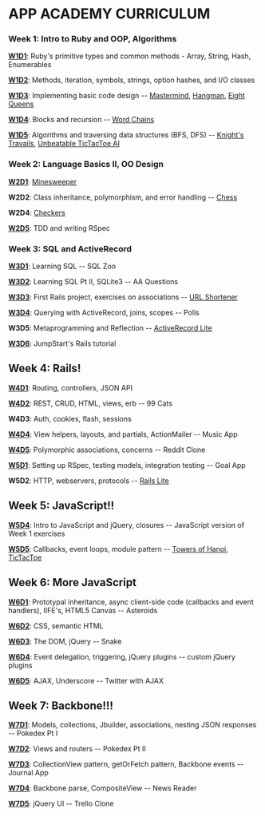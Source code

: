 # APP ACADEMY CURRICULUM

### Week 1: Intro to Ruby and OOP, Algorithms

[**W1D1**][w1d1]: Ruby's primitive types and common methods - Array, String, Hash, Enumerables

[**W1D2**][w1d2]: Methods, iteration, symbols, strings, option hashes, and I/O classes

[**W1D3**][w1d3]: Implementing basic code design -- [Mastermind](./w1d3/mastermind.rb), [Hangman](./w1d3/hangman.rb), [Eight Queens](./w1d3/eightqueens.rb)

[**W1D4**][w1d4]: Blocks and recursion -- [Word Chains](./w1d4/word_chains.rb)

[**W1D5**][w1d5]: Algorithms and traversing data structures (BFS, DFS) -- [Knight's Travails](./w1d5/knights_travails.rb), [Unbeatable TicTacToe AI](./w1d5/TicTacToeAI-master/skeleton)

### Week 2: Language Basics II, OO Design

[**W2D1**][w2d1]: [Minesweeper](./w2d1/minesweeper.rb)

**W2D2**: Class inheritance, polymorphism, and error handling -- [Chess](https://github.com/Conanza/chess)

**W2D4**: [Checkers](https://github.com/Conanza/checkers)

[**W2D5**][w2d5]: TDD and writing RSpec

### Week 3: SQL and ActiveRecord

[**W3D1**][w3d1]: Learning SQL -- SQL Zoo

[**W3D2**][w3d2]: Learning SQL Pt II, SQLite3 -- AA Questions

[**W3D3**][w3d3]: First Rails project, exercises on associations -- [URL Shortener](./w3d3/url_shortener_app)

[**W3D4**][w3d4]: Querying with ActiveRecord, joins, scopes -- Polls

**W3D5**: Metaprogramming and Reflection -- [ActiveRecord Lite](https://github.com/Conanza/ARLite)

[**W3D6**][w3d6]: JumpStart's Rails tutorial

## Week 4: Rails!

[**W4D1**][w4d1]: Routing, controllers, JSON API

[**W4D2**][w4d2]: REST, CRUD, HTML, views, erb -- 99 Cats

**W4D3**: Auth, cookies, flash, sessions

[**W4D4**][w4d4]: View helpers, layouts, and partials, ActionMailer -- Music App

[**W4D5**][w4d5]: Polymorphic associations, concerns -- Reddit Clone

[**W5D1**][w5d1]: Setting up RSpec, testing models, integration testing -- Goal App

**W5D2**: HTTP, webservers, protocols -- [Rails Lite](https://github.com/Conanza/railsLITE/tree/master/skeleton)

## Week 5: JavaScript!!

[**W5D4**][w5d4]: Intro to JavaScript and jQuery, closures -- JavaScript version of Week 1 exercises

[**W5D5**][w5d5]: Callbacks, event loops, module pattern -- [Towers of Hanoi](./w5d5/towersOfHanoi.js), [TicTacToe](./w5d5/playTicTacToe.js)

## Week 6: More JavaScript

[**W6D1**][w6d1]: Prototypal inheritance, async client-side code (callbacks and event handlers), IIFE's, HTML5 Canvas -- Asteroids

[**W6D2**][w6d2]: CSS, semantic HTML

[**W6D3**][w6d3]: The DOM, jQuery -- Snake

[**W6D4**][w6d4]: Event delegation, triggering, jQuery plugins -- custom jQuery plugins

[**W6D5**][w6d5]: AJAX, Underscore -- Twitter with AJAX

## Week 7: Backbone!!!

[**W7D1**][w7d1]: Models, collections, Jbuilder, associations, nesting JSON responses -- Pokedex Pt I

[**W7D2**][w7d2]: Views and routers -- Pokedex Pt II

[**W7D3**][w7d3]: CollectionView pattern, getOrFetch pattern, Backbone events -- Journal App

[**W7D4**][w7d4]: Backbone parse, CompositeView -- News Reader

[**W7D5**][w7d5]: jQuery UI -- Trello Clone




[w1d1]: ./w1d1/
[w1d2]: ./w1d2/
[w1d3]: ./w1d3/
[w1d4]: ./w1d4/
[w1d5]: ./w1d5/
[w2d1]: ./w2d1/
[w2d5]: ./w2d5/
[w3d1]: ./w3d1/
[w3d2]: ./w3d2/
[w3d3]: ./w3d3/
[w3d4]: ./w3d4/
[w3d6]: ./w3d6/
[w4d1]: ./w4d1/
[w4d2]: ./w4d2/
[w4d4]: ./w4d4/
[w4d5]: ./w4d5/
[w5d1]: ./w5d1/
[w5d4]: ./w5d4/
[w5d5]: ./w5d5/
[w6d1]: ./w6d1/
[w6d2]: ./w6d2/
[w6d3]: ./w6d3/
[w6d4]: ./w6d4/
[w6d5]: ./w6d5/
[w7d1]: ./w7d1/
[w7d2]: ./w7d2/
[w7d3]: ./w7d3/
[w7d4]: ./w7d4/
[w7d5]: ./w7d5/
